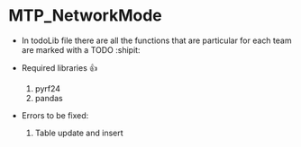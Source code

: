 # MTP_NetworkMode 
- In todoLib file there are all the functions that are particular for each team are marked with a TODO :shipit:
- Required libraries :+1:
    1. pyrf24
    2. pandas
    
- Errors to be fixed:
    1. Table update and insert
